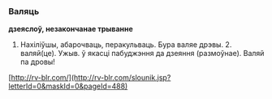 ### Валяць
**дзеяслоў, незакончанае трыванне**

1. Нахіліўшы, абарочваць, перакульваць. Бура валяе дрэвы. 2. валяй(це). Ужыв. ў якасці пабуджэння да дзеяння (размоўнае). Валяй па дровы!

<a rel="author">[http://rv-blr.com/](http://rv-blr.com/slounik.jsp?letterId=0&maskId=0&pageId=488)</a>
